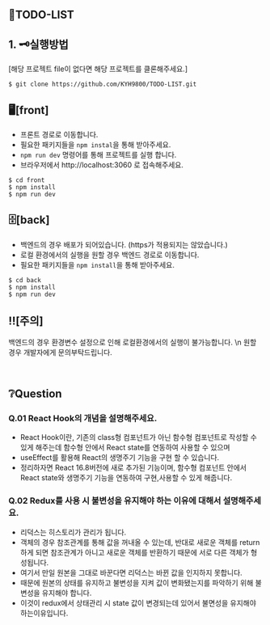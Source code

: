 ## 📖TODO-LIST

## 1. 🗝️실행방법
[해당 프로젝트 file이 없다면 해당 프로젝트를 클론해주세요.]
```
$ git clone https://github.com/KYH9800/TODO-LIST.git
```

## 🖥️[front]
- 프론트 경로로 이동합니다.
- 필요한 패키지들을 `npm instal`을 통해 받아주세요.
- `npm run dev` 명령어를 통해 프로젝트를 실행 합니다.
- 브라우저에서 http://localhost:3060 로 접속해주세요.
```
$ cd front
$ npm install
$ npm run dev
```

## 🗄️[back]
- 백엔드의 경우 배포가 되어있습니다. (https가 적용되지는 않았습니다.)
- 로컬 환경에서의 실행을 원할 경우 백엔드 경로로 이동합니다.
- 필요한 패키지들을 `npm install`을 통해 받아주세요.

```
$ cd back
$ npm install
$ npm run dev
```

## ‼️[주의]
백엔드의 경우 환경변수 설정으로 인해 로컬환경에서의 실행이 불가능합니다. \n 원할 경우 개발자에게 문의부탁드립니다.

<br/>

## ❔Question

### Q.01 React Hook의 개념을 설명해주세요.
- React Hook이란, 기존의 class형 컴포넌트가 아닌 함수형 컴포넌트로 작성할 수 있게 해주는데 함수형 안에서 React state를 연동하여 사용할 수 있으며
- useEffect를 활용해 React의 생명주기 기능을 구현 할 수 있습니다.
- 정리하자면 React 16.8버전에 새로 추가된 기능이며, 함수형 컴포넌트 안에서 React state와 생명주기 기능을 연동하여 구현,사용할 수 있게 해줍니다.

### Q.02 Redux를 사용 시 불변성을 유지해야 하는 이유에 대해서 설명해주세요.
- 리덕스는 히스토리가 관리가 됩니다.
- 객체의 경우 참조관계를 통해 값을 꺼내올 수 있는데, 반대로 새로운 객체를 return 하게 되면 참조관계가 아니고 새로운 객체를 반환하기 때문에 서로 다른 객체가 형성됩니다.
- 여기서 만일 원본을 그대로 바꾼다면 리덕스는 바뀐 값을 인지하지 못합니다.
- 때문에 원본의 상태를 유지하고 불변성을 지켜 값이 변화됐는지를 파악하기 위해 불변성을 유지해야 합니다.
- 이것이 redux에서 상태관리 시 state 값이 변경되는데 있어서 불면성을 유지해야 하는이유입니다.
